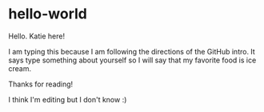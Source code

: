 # hello-world

Hello. Katie here!

I am typing this because I am following the directions of the GitHub intro.
It says type something about yourself so I will say that my favorite food is ice cream.

Thanks for reading!


I think I'm editing but I don't know :)
